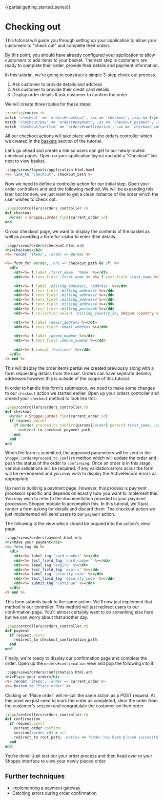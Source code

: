 {{partial:getting_started_series}}

# Checking out

This tutorial will guide you through setting up your application to allow
your customers to "check out" and complete their orders.

By this point, you should have already configured your application to allow
customers to add items to your basket. The next step is customers are ready 
to complete their order, provide their details and payment information.

In this tutorial, we're going to construct a simple 3-step check out process.

1. Ask customer to provide details and address
2. Ask customer to provide their credit card details
3. Display order details & ask customer to confirm the order

We will create three routes for these steps:

```ruby
::config/routes.rb
match 'checkout' => 'orders#checkout', :as => 'checkout', :via => [:get, :patch]
match 'checkout/pay' => 'orders#payment', :as => 'checkout_payment', :via => [:get, :post]
match 'checkout/confirm' => 'orders#confirmation', :as => 'checkout_confirmation', :via => [:get, :post]
```

All our checkout actions will take place within the orders controller which 
we created in the [baskets](baskets) section of the tutorial.

Let's go ahead and create a link so users can get to our newly routed checkout pages.
Open up your application layout and add a "Checkout" link next to view basket.

```rhtml
::app/views/layouts/application.html.haml
<%= link_to "Checkout", checkout_path %>
```

Now we need to define a controller action for our initial step. Open your order controllers
and add the following method. We will be expanding this later but for now, we just want
to get a clean instance of the order which the user wishes to check out.

```ruby
::app/controllers/orders_controller.rb
def checkout
  @order = Shoppe::Order.find(current_order.id)
end
```

On our checkout page, we want to display the contents of the basket as well as providing
a form for visitor to enter their details.

```rhtml
::app/views/orders/checkout.html.erb
<h2>Checkout</h2>
<%= render 'items', :order => @order %>

<%= form_for @order, :url => checkout_path do |f| %>
  <dl>
    <dt><%= f.label :first_name, 'Name' %></dt>
    <dd><%= f.text_field :first_name %> <%= f.text_field :last_name %></dd>
    
    <dt><%= f.label :billing_address1, 'Address' %></dt>
    <dd><%= f.text_field :billing_address1 %></dd>
    <dd><%= f.text_field :billing_address2 %></dd>
    <dd><%= f.text_field :billing_address3 %></dd>    
    <dd><%= f.text_field :billing_address4 %></dd>
    <dd><%= f.text_field :billing_postcode %></dd>
    <dd><%= f.collection_select :billing_country_id, Shoppe::Country.ordered, :id, :name, :include_blank => true %></dd>
    
    <dt><%= f.label :email_address %></dt>
    <dd><%= f.text_field :email_address %></dd>
    
    <dt><%= f.label :phone_number %></dt>
    <dd><%= f.text_field :phone_number %></dd>
    
    <dd><%= f.submit 'Continue' %></dd>
  </dl>
<% end %>
```

This will display the order items partial we created previously along with a form requesting
details from the user. Orders can have seperate delivery addresses however this is outside of
the scope of this tutorial.

In order to handle this form's submission, we need to make some changes to our `checkout` 
action we started earlier. Open up your orders controller and amend your `checkout` method
to look like this:

```ruby
::app/controllers/orders_controller.rb
def checkout
  @order = Shoppe::Order.find(current_order.id)
  if request.patch?
    if @order.proceed_to_confirm(params[:order].permit(:first_name, :last_name, :billing_address1, :billing_address2, :billing_address3, :billing_address4, :billing_country_id, :billing_postcode, :email_address, :phone_number))
      redirect_to checkout_payment_path
    end
  end
end
```

When the form is submitted, the approved parameters will be sent to the `Shoppe::Order#proceed_to_confirm`
method which will update the order and push the status of the order to `confirming`. Once
an order is in this stage, various validations will be required. If any validation errors
occur the form will be re-rendered and you may wish to display the ActiveRecord errors
as appropriate.

Up next is building a payment page. However, this process is payment processor specific and 
depends on exactly how you want to implement this. You may wish to refer to the documentation
provided in your payment processors Shoppe module to accomplish this. In this tutorial, we'll
just render a form asking for details and discard them. The checkout action we just implemented
will send users to our `payment` action. 

The following is the view which should be popped into the action's view page.

```rhtml
::app/views/orders/payment.html.erb
<h2>Make your payment</h2>
<%= form_tag do %>
  <dl>
    <dt><%= label_tag 'card_number' %></dt>
    <dd><%= text_field_tag 'card_number' %></dd>
    <dt><%= label_tag 'expiry' %></dt>
    <dd><%= text_field_tag 'expiry' %></dd>
    <dt><%= label_tag 'security_code' %></dt>
    <dd><%= text_field_tag 'security_code' %></dd>
    <dd><%= submit_tag "Continue" %></dd>
  </dl>
<% end %>
```

This form submits back to the same action. We'll now just implement that method in our controller.
This method will just redirect users to our confirmation page. You'll almost certainly want to 
do something else here but we can worry about that another day.

```ruby
::app/controllers/orders_controller.rb
def payment
  if request.post?
    redirect_to checkout_confirmation_path
  end
end
```

Finally, we're ready to display our confirmation page and complete the order. Open up the
`orders#confirmation` view  and pop the following into it.

```rhtml
::app/views/orders/confirmation.html.erb
<h2>Place your order</h2>
<%= render 'items', :order => current_order %>
<%= button_to "Place order" %>
```

Clicking on 'Place order' will re-call the same action as a POST request. At this point
we just need to mark the order as completed, clear the order from the customer's session
and congratulate the customer on their order.

```ruby
::app/controllers/orders_controller.rb
def confirmation
  if request.post?
    current_order.confirm!
    session[:order_id] = nil
    redirect_to root_path, :notice => "Order has been placed successfully!"
  end
end
```

You're done! Just test our your order process and then head over to your Shoppe interface
to view your newly placed order.

## Further techniques

* Implementing a payment gateway
* Catching errors during order confirmation
